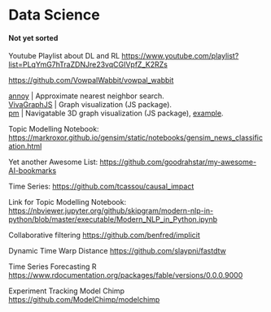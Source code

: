 # Data Science

#### Not yet sorted

Youtube Playlist about DL and RL
https://www.youtube.com/playlist?list=PLqYmG7hTraZDNJre23vqCGIVpfZ_K2RZs

https://github.com/VowpalWabbit/vowpal_wabbit   


[annoy](https://github.com/spotify/annoy) | Approximate nearest neighbor search.  
[VivaGraphJS](https://github.com/anvaka/VivaGraphJS) | Graph visualization (JS package).    
[pm](https://github.com/anvaka/pm) | Navigatable 3D graph visualization (JS package), [example](https://w2v-vis-dot-hcg-team-di.appspot.com/#/galaxy/word2vec?cx=5698&cy=-5135&cz=5923&lx=0.1127&ly=0.3238&lz=-0.1680&lw=0.9242&ml=150&s=1.75&l=1&v=hc).    

Topic Modelling Notebook:
https://markroxor.github.io/gensim/static/notebooks/gensim_news_classification.html


Yet another Awesome List:
https://github.com/goodrahstar/my-awesome-AI-bookmarks

Time Series:
https://github.com/tcassou/causal_impact


Link for Topic Modelling Notebook: https://nbviewer.jupyter.org/github/skipgram/modern-nlp-in-python/blob/master/executable/Modern_NLP_in_Python.ipynb

Collaborative filtering
https://github.com/benfred/implicit

Dynamic Time Warp Distance
https://github.com/slaypni/fastdtw


Time Series Forecasting R
https://www.rdocumentation.org/packages/fable/versions/0.0.0.9000

Experiment Tracking Model Chimp https://github.com/ModelChimp/modelchimp







